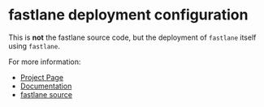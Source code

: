 fastlane deployment configuration
================

This is **not** the fastlane source code, but the deployment of `fastlane` itself using `fastlane`. 

For more information:

- [Project Page](https://github.com/fastlane/fastlane/tree/master/fastlane)
- [Documentation](https://github.com/fastlane/fastlane/tree/master/fastlane/docs)
- [fastlane source](https://github.com/fastlane/fastlane/tree/master/fastlane/lib)
